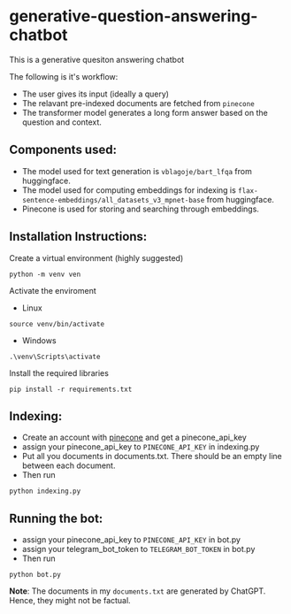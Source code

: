 # generative-question-answering-chatbot

This is a generative quesiton answering chatbot

The following is it's workflow:
- The user gives its input (ideally a query)
- The relavant pre-indexed documents are fetched from `pinecone`
- The transformer model generates a long form answer based on the question and context.
## Components used:
- The model used for text generation is `vblagoje/bart_lfqa` from huggingface.
- The model used for computing embeddings for indexing is `flax-sentence-embeddings/all_datasets_v3_mpnet-base` from huggingface.
- Pinecone is used for storing and searching through embeddings.

## Installation Instructions:
Create a virtual environment (highly suggested)
```
python -m venv ven
```
Activate the enviroment
- Linux
```
source venv/bin/activate
```
- Windows
```
.\venv\Scripts\activate
```
Install the required libraries
```
pip install -r requirements.txt
```

## Indexing:

- Create an account with [pinecone](https://www.pinecone.io/) and get a pinecone_api_key
- assign your pinecone_api_key to `PINECONE_API_KEY` in indexing.py
- Put all you documents in documents.txt. There should be an empty line between each document.
- Then run
```
python indexing.py
```

## Running the bot:
- assign your pinecone_api_key to `PINECONE_API_KEY` in bot.py
- assign your telegram_bot_token to `TELEGRAM_BOT_TOKEN` in bot.py
- Then run
```
python bot.py
```

**Note**: The documents in my `documents.txt` are generated by ChatGPT. Hence, they might not be factual.
